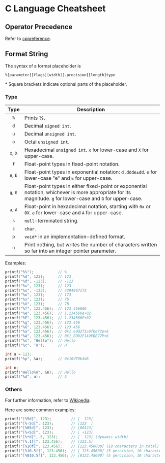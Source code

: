 # C Language Cheatsheet

## Operator Precedence

Refer to [cppreference](https://en.cppreference.com/w/c/language/operator_precedence).

## Format String

The syntax of a format placeholder is

```
%[parameter][flags][width][.precision][length]type
```

\* Square brackets indicate optional parts of the placeholder.

### Type

| Type | Description |
| :--: | -- |
| `%` | Prints %. |
| `d` | Decimal `signed int`. |
| `u` | Decimal `unsigned int`. |
| `o` | Octal `unsigned int`. |
| `x`, `X` | Hexadecimal `unsigned int`. `x` for lower-case and `X` for upper-case. |
| `f` | Float-point types in fixed-point notation. |
| `e`, `E` | Float-point types in exponential notation: `d.ddde±dd`. `e` for lower-case "e" and `E` for upper-case. |
| `g`, `G` | Float-point types in either fixed-point or exponential notation, whichever is more appropriate for its magnitude. `g` for lower-case and `G` for upper-case. |
| `a`, `A` | Float-point in hexadecimal notation, starting with `0x` or `0X`. `a` for lower-case and `A` for upper-case. |
| `s` | `null`-terminated string. |
| `c` | `char`. |
| `p` | `void*` in an implementation-defined format. |
| `n` | Print nothing, but writes the number of characters written so far into an integer pointer parameter. |

Examples:

```c
printf("%%");           // %
printf("%d", 123);      // 123
printf("%d", -123);     // -123
printf("%u", 123);      // 123
printf("%u", -123);     // 4294967173
printf("%o", 123);      // 173
printf("%x", 123);      // 7b
printf("%X", 123);      // 7B
printf("%f", 123.456);  // 123.456000
printf("%e", 123.456);  // 1.234560e+02
printf("%E", 123.456);  // 1.234560E+02
printf("%g", 123.456);  // 123.456
printf("%G", 123.456);  // 123.456
printf("%a", 123.456);  // 0x1.edd2f1a9fbe77p+6
printf("%A", 123.456);  // 0X1.EDD2F1A9FBE77P+6
printf("%s", "Hello");  // Hello
printf("%c", 'H');      // H

int a = 123;
printf("%p", &a);       // 0x16d79b3d8

int n;
printf("Hello%n", &n);  // Hello
printf("%d", n);        // 5
```

### Others

For further information, refer to [Wikipedia](https://en.wikipedia.org/wiki/Printf).

Here are some common examples:

```c
printf("[%5d]", 123);         // [  123]
printf("[%-5d]", 123);        // [123  ]
printf("[%05d]", 123);        // [00123]
printf("[%+5d]", 123);        // [ +123]
printf("[%*d]", 5, 123);      // [  123] (dynamic width)
printf("[%.1f]", 123.456);    // [123.5]
printf("[%10f]", 123.456);    // [123.456000] (10 characters in total)
printf("[%10.5f]", 123.456);  // [ 123.45600] (5 percision, 10 characters)
printf("[%010.5f]", 123.456); // [0123.45600] (5 percision, 10 characters)
```